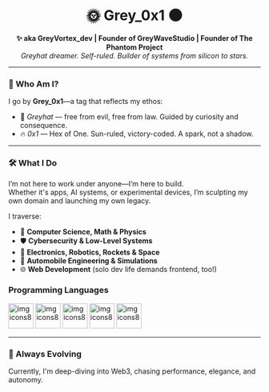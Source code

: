 <h1 align="center">🌞 Grey_0x1 🌑</h1>
<p align="center">
  <strong>✨ aka GreyVortex_dev | Founder of GreyWaveStudio | Founder of The Phantom Project</strong><br>
  <em>Greyhat dreamer. Self-ruled. Builder of systems from silicon to stars.</em>
</p>

---

### 🌌 Who Am I?

I go by **Grey_0x1**—a tag that reflects my ethos:  
- 🧠 _Greyhat_ — free from evil, free from law. Guided by curiosity and consequence.  
- 🔥 _0x1_ — Hex of One. Sun-ruled, victory-coded. A spark, not a shadow.

---

### 🛠️ What I Do

I’m not here to work under anyone—I’m here to build.  
Whether it's apps, AI systems, or experimental devices, I’m sculpting my own domain and launching my own legacy.

I traverse:
- 🧮 **Computer Science, Math & Physics**
- 🛡️ **Cybersecurity & Low-Level Systems**
- 🤖 **Electronics, Robotics, Rockets & Space**
- 🚗 **Automobile Engineering & Simulations**
- 🌐 **Web Development** (solo dev life demands frontend, too!)

### Programming Languages
  
<img width="50" height="50" alt="img icons8" src="https://github.com/user-attachments/assets/19d96703-b3b4-4eb2-8dcd-c6416042f558" />

<img width="50" height="50" alt="img icons8" src="https://github.com/user-attachments/assets/01494f57-6d6e-4f99-bbd4-21b371fc0207" />

<img width="50" height="50" alt="img icons8" src="https://github.com/user-attachments/assets/21b11509-f853-43e1-8717-b7be3673a30e" />

<img width="50" height="50" alt="img icons8" src="https://github.com/user-attachments/assets/448c3150-9952-40c1-916b-7d51a4f75454" />

<img width="50" height="50" alt="img icons8" src="https://github.com/user-attachments/assets/511853a3-1ec2-4e7d-adee-815112edb3dc" />

---

### 🌱 Always Evolving

Currently, I'm deep-diving into Web3, chasing performance, elegance, and autonomy.

<!---
GreyWaveStudios/GreyWaveStudios is a ✨ special ✨ repository because its `README.md` (this file) appears on your GitHub profile.
You can click the Preview link to take a look at your changes.
--->

